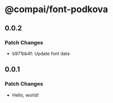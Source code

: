 # @compai/font-podkova

## 0.0.2

### Patch Changes

- b971bb4f: Update font data

## 0.0.1

### Patch Changes

- Hello, world!
